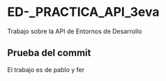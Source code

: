 # ED-_PRACTICA_API_3eva
Trabajo sobre la API de Entornos de Desarrollo

## Prueba del commit

El trabajo es de pablo y fer